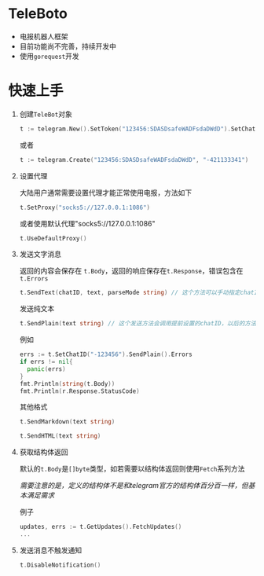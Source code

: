 # TeleBoto
- 电报机器人框架
- 目前功能尚不完善，持续开发中
- 使用`gorequest`开发

# 快速上手

1. 创建`TeleBot`对象

   ```go
   t := telegram.New().SetToken("123456:SDASDsafeWADFsdaDWdD").SetChatID("-421133341")
   ```

   或者

   ```go
   t := telegram.Create("123456:SDASDsafeWADFsdaDWdD", "-421133341")
   ```

2. 设置代理

   大陆用户通常需要设置代理才能正常使用电报，方法如下

   ```go
   t.SetProxy("socks5://127.0.0.1:1086")
   ```

   或者使用默认代理"socks5://127.0.0.1:1086"

   ```go
   t.UseDefaultProxy()
   ```

3. 发送文字消息

   返回的内容会保存在 `t.Body`，返回的响应保存在`t.Response`，错误包含在`t.Errors`

   ```go
   t.SendText(chatID, text, parseMode string) // 这个方法可以手动指定chatID, 发送内容, 发送模板,(该方法不推荐使用)
   ```

   发送纯文本

   ```go
   t.SendPlain(text string) // 这个发送方法会调用提前设置的chatID，以后的方法没有明确指定chatID都为使用提前设置的chatID
   ```

   例如

   ```go
   errs := t.SetChatID("-123456").SendPlain().Errors
   if errs != nil{
     panic(errs)
   }
   fmt.Println(string(t.Body))
   fmt.Println(r.Response.StatusCode)
   ```

   其他格式

   ```go
   t.SendMarkdown(text string)
   ```

   ```go
   t.SendHTML(text string)
   ```

4. 获取结构体返回

   默认的`t.Body`是`[]byte`类型，如若需要以结构体返回则使用`Fetch`系列方法

   *需要注意的是，定义的结构体不是和telegram官方的结构体百分百一样，但基本满足需求*

   例子

   ```go
   updates, errs := t.GetUpdates().FetchUpdates()
   ...
   ```

5. 发送消息不触发通知

   ```go
   t.DisableNotification()
   ```

   

   

